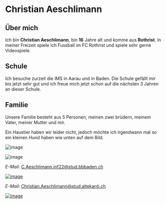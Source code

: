 # Christian Aeschlimann

## Über mich

Ich bin **Christian Aeschlimann**, bin **16** Jahre alt und komme aus **Rothrist**. In meiner Freizeit spiele ich Fussball im FC Rothrist und spiele sehr gerne Videospiele.

## Schule

Ich besuche zurzeit die IMS in Aarau und in Baden. Die Schule gefällt mir bis jetzt sehr gut und ich freue mich jetzt schon auf die nächsten 3 Jahren an dieser Schule.

## Familie 

Unsere Familie besteht aus 5 Personen, meinen zwei brüdern, meinem Vater, meiner Mutter und mir. 

Ein Haustier haben wir leider nicht, jedoch möchte ich irgendwann mal so ein kleinen Hund haben wie unten auf dem Bild. 


![image](https://user-images.githubusercontent.com/111046353/184096041-22fe5b62-dd8b-400f-bf76-654386d5b25d.png)



![image](https://user-images.githubusercontent.com/111046353/184096305-f947dcb8-8298-44e4-9e31-168c8d7828b1.png)    

*E-Mail:* C.Aeschlimann.inf22@stud.bbbaden.ch




[![image](https://user-images.githubusercontent.com/111046353/184096377-d2f47060-6fa1-46b7-b2c6-f053b65ed5c1.png)](https://altekanti.ch/)





*E-Mail:* Christian.Aeschlimann@stud.altekanti.ch




[![image](https://user-images.githubusercontent.com/111046353/184102151-e85ba2db-64c6-4b8e-8b52-19a8cbf8c368.png)](https://www.bbbaden.ch/)

